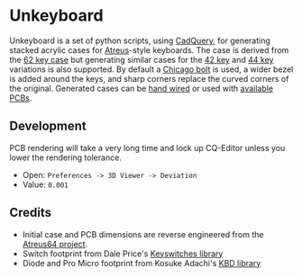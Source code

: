# Unkeyboard

Unkeyboard is a set of python scripts, using [CadQuery](https://cadquery.readthedocs.io/), for generating stacked acrylic cases for [Atreus](https://github.com/profet23/atreus62)-style keyboards. The case is derived from the [62 key case](https://github.com/profet23/atreus62) but generating similar cases for the [42 key](https://atreus.technomancy.us/) and [44 key](https://shop.keyboard.io/products/keyboardio-atreus) variations is also supported. By default a [Chicago bolt](https://en.wikipedia.org/wiki/Sex_bolt) is used, a wider bezel is added around the keys, and sharp corners replace the curved corners of the original. Generated cases can be [hand wired](https://beta.docs.qmk.fm/using-qmk/guides/keyboard-building/hand_wire) or used with [available PCBs](https://shop.profetkeyboards.com/product/atreus62-pcb).

## Development

PCB rendering will take a very long time and lock up CQ-Editor unless you lower the rendering tolerance.

* Open: `Preferences -> 3D Viewer -> Deviation`
* Value: `0.001`

## Credits

* Initial case and PCB dimensions are reverse engineered from the [Atreus64 project](https://github.com/profet23/atreus62).
* Switch footprint from Dale Price's [Keyswitches library](https://github.com/daprice/keyswitches.pretty)
* Diode and Pro Micro footprint from Kosuke Adachi's [KBD library](https://github.com/foostan/kbd)

